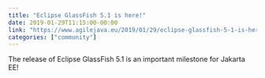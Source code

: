 ```yaml
---
title: "Eclipse GlassFish 5.1 is here!"
date: 2019-01-29T11:15:00-00:00
link: "https://www.agilejava.eu/2019/01/29/eclipse-glassfish-5-1-is-here/?utm_content=83819640&utm_medium=social&utm_source=twitter&hss_channel=tw-1062429085870317568"
categories: ["community"]
---
```


The release of Eclipse GlassFish 5.1 is an important milestone for Jakarta EE!